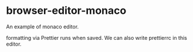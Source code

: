 # browser-editor-monaco

An example of monaco editor.

formatting via Prettier runs when saved. We can also write prettierrc in this editor.
